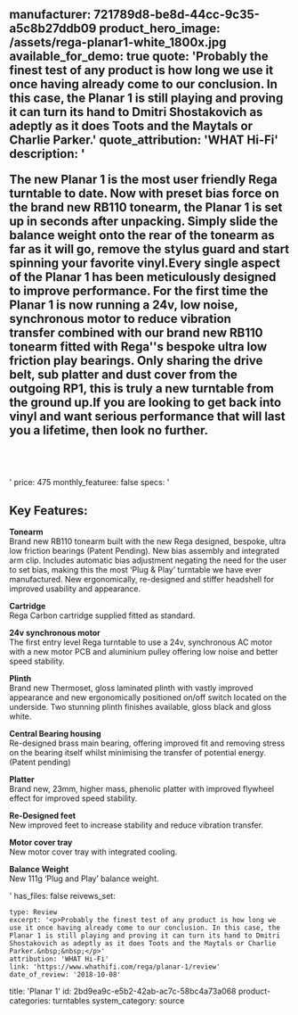 manufacturer: 721789d8-be8d-44cc-9c35-a5c8b27ddb09
product_hero_image: /assets/rega-planar1-white_1800x.jpg
available_for_demo: true
quote: 'Probably the finest test of any product is how long we use it once having already come to our conclusion. In this case, the Planar 1 is still playing and proving it can turn its hand to Dmitri Shostakovich as adeptly as it does Toots and the Maytals or Charlie Parker.'
quote_attribution: 'WHAT Hi-Fi'
description: '<p>The new Planar&nbsp;1 is the most user friendly Rega turntable to date. Now with preset bias force&nbsp;on the brand new RB110 tonearm, the Planar&nbsp;1 is set up in seconds after unpacking. Simply&nbsp;slide the balance weight onto the rear of the tonearm as far as it will go, remove the stylus guard and start spinning your favorite vinyl.Every single aspect of the Planar 1&nbsp;has been meticulously&nbsp;designed to improve performance. For the first time&nbsp;the Planar 1 is now running a 24v, low noise, synchronous&nbsp;motor to reduce vibration transfer&nbsp;combined with our brand new RB110 tonearm&nbsp;fitted with Rega''s&nbsp;bespoke ultra low friction play bearings. Only&nbsp;sharing the drive belt, sub platter and dust cover&nbsp;from&nbsp;the outgoing RP1, this is truly a new turntable from the ground up.If you are&nbsp;looking to get back into vinyl and want serious performance that will last you a&nbsp;lifetime, then look no&nbsp;further.</p><h2><br></h2>'
price: 475
monthly_featuree: false
specs: '<h2><strong>Key Features:</strong></h2><p><strong>Tonearm</strong><br>Brand new RB110 tonearm built with the new Rega designed, bespoke, ultra low friction bearings&nbsp;(Patent Pending). New bias assembly&nbsp;and integrated arm clip. Includes automatic bias adjustment negating the need for the user to set bias, making this the most ‘Plug &amp; Play’&nbsp;turntable we have ever manufactured. New ergonomically, re-designed and stiffer headshell for improved usability and appearance.</p><p><strong>Cartridge</strong><br>Rega Carbon cartridge supplied fitted as standard.</p><p><strong>24v&nbsp;synchronous&nbsp;motor</strong><br>The first entry level Rega turntable to use a 24v, synchronous AC motor with a new motor PCB and aluminium pulley offering low noise and better speed stability.</p><p><strong>Plinth</strong><br>Brand new Thermoset, gloss laminated plinth with vastly improved appearance and new ergonomically positioned on/off switch located on the underside.&nbsp;Two stunning plinth finishes available, gloss black and gloss white.</p><p><strong>Central Bearing housing</strong><br>Re-designed brass main bearing, offering improved fit and removing stress on the bearing itself whilst minimising the transfer of potential energy. (Patent pending)</p><p><strong>Platter</strong><br>Brand new, 23mm, higher mass, phenolic platter with improved flywheel effect for improved speed stability.</p><p><strong>Re-Designed feet</strong><br>New improved feet to increase stability and reduce vibration transfer.</p><p><strong>Motor cover tray</strong><br>New motor cover tray with integrated cooling.</p><p><strong>Balance Weight</strong><br>New 111g ‘Plug and Play’ balance weight.</p>'
has_files: false
reivews_set:
  -
    type: Review
    excerpt: '<p>Probably the finest test of any product is how long we use it once having already come to our conclusion. In this case, the Planar 1 is still playing and proving it can turn its hand to Dmitri Shostakovich as adeptly as it does Toots and the Maytals or Charlie Parker.&nbsp;&nbsp;</p>'
    attribution: 'WHAT Hi-Fi'
    link: 'https://www.whathifi.com/rega/planar-1/review'
    date_of_review: '2018-10-08'
title: 'Planar 1'
id: 2bd9ea9c-e5b2-42ab-ac7c-58bc4a73a068
product-categories: turntables
system_category: source
